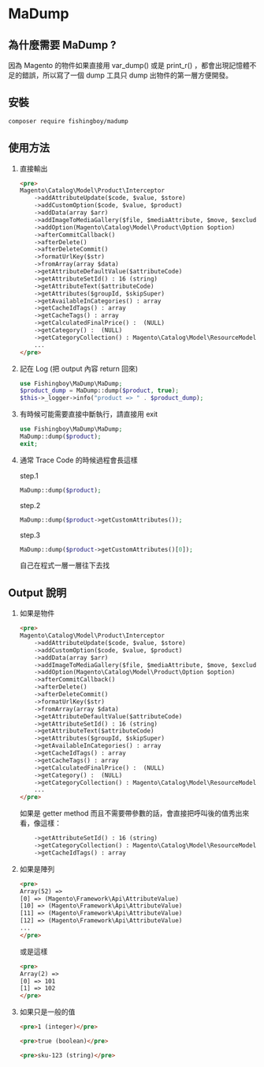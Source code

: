 # MaDump

## 為什麼需要 MaDump ?

因為 Magento 的物件如果直接用 var_dump() 或是 print_r() ，都會出現記憶體不足的錯誤，所以寫了一個 dump 工具只 dump 出物件的第一層方便開發。

## 安裝
```bash
composer require fishingboy/madump
```

## 使用方法
1. 直接輸出
    ```html
   <pre>
   Magento\Catalog\Model\Product\Interceptor
        ->addAttributeUpdate($code, $value, $store)
        ->addCustomOption($code, $value, $product)
        ->addData(array $arr)
        ->addImageToMediaGallery($file, $mediaAttribute, $move, $exclude)
        ->addOption(Magento\Catalog\Model\Product\Option $option)
        ->afterCommitCallback()
        ->afterDelete()
        ->afterDeleteCommit()
        ->formatUrlKey($str)
        ->fromArray(array $data)
        ->getAttributeDefaultValue($attributeCode)
        ->getAttributeSetId() : 16 (string)
        ->getAttributeText($attributeCode)
        ->getAttributes($groupId, $skipSuper)
        ->getAvailableInCategories() : array
        ->getCacheIdTags() : array
        ->getCacheTags() : array
        ->getCalculatedFinalPrice() :  (NULL)
        ->getCategory() :  (NULL)
        ->getCategoryCollection() : Magento\Catalog\Model\ResourceModel\Category\Collection\Interceptor
        ...
    </pre>
    ```

2. 記在 Log (把 output 內容 return 回來)
    ```php
    use Fishingboy\MaDump\MaDump; 
    $product_dump = MaDump::dump($product, true);
    $this->_logger->info("product => " . $product_dump); 
    ```
   
3. 有時候可能需要直接中斷執行，請直接用 exit
    ```php
   use Fishingboy\MaDump\MaDump;
   MaDump::dump($product);
   exit;
   ```
   
4. 通常 Trace Code 的時候過程會長這樣

    step.1
    ```php
    MaDump::dump($product);
    ```
   
    step.2
    ```php
    MaDump::dump($product->getCustomAttributes());
    ```
   
    step.3
    ```php
    MaDump::dump($product->getCustomAttributes()[0]);
    ```
   
    自己在程式一層一層往下去找

## Output 說明
1. 如果是物件
    ```html
    <pre>
    Magento\Catalog\Model\Product\Interceptor
        ->addAttributeUpdate($code, $value, $store)
        ->addCustomOption($code, $value, $product)
        ->addData(array $arr)
        ->addImageToMediaGallery($file, $mediaAttribute, $move, $exclude)
        ->addOption(Magento\Catalog\Model\Product\Option $option)
        ->afterCommitCallback()
        ->afterDelete()
        ->afterDeleteCommit()
        ->formatUrlKey($str)
        ->fromArray(array $data)
        ->getAttributeDefaultValue($attributeCode)
        ->getAttributeSetId() : 16 (string)
        ->getAttributeText($attributeCode)
        ->getAttributes($groupId, $skipSuper)
        ->getAvailableInCategories() : array
        ->getCacheIdTags() : array
        ->getCacheTags() : array
        ->getCalculatedFinalPrice() :  (NULL)
        ->getCategory() :  (NULL)
        ->getCategoryCollection() : Magento\Catalog\Model\ResourceModel\Category\Collection\Interceptor
        ...
    </pre>
    ```
   
    如果是 getter method 而且不需要帶參數的話，會直接把呼叫後的值秀出來看，像這樣：

    ```html
        ->getAttributeSetId() : 16 (string)
        ->getCategoryCollection() : Magento\Catalog\Model\ResourceModel\Category\Collection\Interceptor
        ->getCacheIdTags() : array
    ```

3. 如果是陣列
    ```html
    <pre>
    Array(52) => 
    [0] => (Magento\Framework\Api\AttributeValue)
    [10] => (Magento\Framework\Api\AttributeValue)
    [11] => (Magento\Framework\Api\AttributeValue)
    [12] => (Magento\Framework\Api\AttributeValue)
    ...
    </pre>
    ```
   
    或是這樣
    ```html
    <pre>
    Array(2) => 
    [0] => 101
    [1] => 102
    </pre>
    ```
   
4. 如果只是一般的值
    ```html
    <pre>1 (integer)</pre>
    ```

    ```html
    <pre>true (boolean)</pre>
    ```

    ```html
    <pre>sku-123 (string)</pre>
    ```